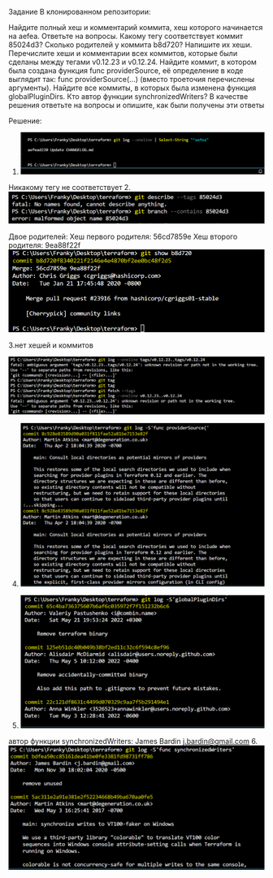 
Задание
В клонированном репозитории:

Найдите полный хеш и комментарий коммита, хеш которого начинается на aefea.
Ответьте на вопросы.
Какому тегу соответствует коммит 85024d3?
Сколько родителей у коммита b8d720? Напишите их хеши.
Перечислите хеши и комментарии всех коммитов, которые были сделаны между тегами v0.12.23 и v0.12.24.
Найдите коммит, в котором была создана функция func providerSource, её определение в коде выглядит так: func providerSource(...) (вместо троеточия перечислены аргументы).
Найдите все коммиты, в которых была изменена функция globalPluginDirs.
Кто автор функции synchronizedWriters?
В качестве решения ответьте на вопросы и опишите, как были получены эти ответы

Решение:

1. ![Alt text](image-1.png)

Никакому тегу не соответствует
2. ![Alt text](image-2.png)

Двое родителей: Хеш первого родителя: 56cd7859e
Хеш второго родителя: 9ea88f22f
![Alt text](image-3.png)

3.нет хешей и коммитов

![Alt text](image-4.png)

4. ![Alt text](image-5.png)

5. ![Alt text](image-6.png)


автор функции synchronizedWriters:  James Bardin <j.bardin@gmail.com>
6. ![Alt text](image-7.png)